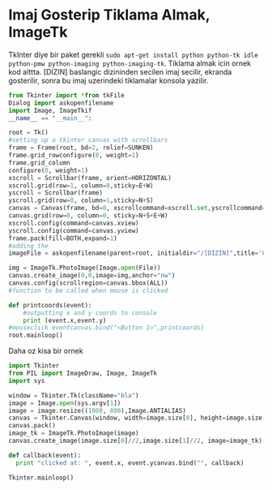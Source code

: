 # Imaj Gosterip Tiklama Almak, ImageTk

TkInter diye bir paket gerekli `sudo apt-get install python python-tk
idle python-pmw python-imaging python-imaging-tk`. Tiklama almak icin
ornek kod alttta. [DIZIN] baslangic dizininden secilen imaj secilir,
ekranda gosterilir, sonra bu imaj uzerindeki tiklamalar konsola
yazilir.

```python
from Tkinter import *from tkFile
Dialog import askopenfilename
import Image, ImageTkif
__name__ == "__main__":

root = Tk()
#setting up a tkinter canvas with scrollbars
frame = Frame(root, bd=2, relief=SUNKEN)
frame.grid_rowconfigure(0, weight=1)
frame.grid_column
configure(0, weight=1)
xscroll = Scrollbar(frame, orient=HORIZONTAL)
xscroll.grid(row=1, column=0,sticky=E+W)
yscroll = Scrollbar(frame)
yscroll.grid(row=0, column=1,sticky=N+S)
canvas = Canvas(frame, bd=0, xscrollcommand=xscroll.set,yscrollcommand=yscroll.set)
canvas.grid(row=0, column=0, sticky=N+S+E+W)
xscroll.config(command=canvas.xview)
yscroll.config(command=canvas.yview)
frame.pack(fill=BOTH,expand=1)
#adding the
imageFile = askopenfilename(parent=root, initialdir="/[DIZIN]",title='Choose an image.')

img = ImageTk.PhotoImage(Image.open(File))
canvas.create_image(0,0,image=img,anchor="nw")
canvas.config(scrollregion=canvas.bbox(ALL))
#function to be called when mouse is clicked

def printcoords(event):
    #outputting x and y coords to console
    print (event.x,event.y)
#mouseclick eventcanvas.bind("<Button 1>",printcoords)
root.mainloop()
```

Daha oz kisa bir ornek

```python
import Tkinter
from PIL import ImageDraw, Image, ImageTk
import sys

window = Tkinter.Tk(className="bla")
image = Image.open(sys.argv[1])
image = image.resize((1000, 800),Image.ANTIALIAS)
canvas = Tkinter.Canvas(window, width=image.size[0], height=image.size[1])
canvas.pack()
image_tk = ImageTk.PhotoImage(image)
canvas.create_image(image.size[0]//2,image.size[1]//2, image=image_tk)

def callback(event):
  print "clicked at: ", event.x, event.ycanvas.bind("", callback)

Tkinter.mainloop()
```




